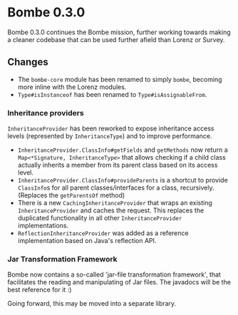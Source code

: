 Bombe 0.3.0
===========

Bombe 0.3.0 continues the Bombe mission, further working towards making a cleaner codebase
that can be used further afield than Lorenz or Survey.

## Changes

- The `bombe-core` module has been renamed to simply `bombe`, becoming more inline with the
  Lorenz modules.
- `Type#isInstanceof` has been renamed to `Type#isAssignableFrom`.

### Inheritance providers

`InheritanceProvider` has been reworked to expose inheritance access levels (represented
by `InheritanceType`) and to improve performance.

- `InheritanceProvider.ClassInfo#getFields` and `getMethods` now return a
  `Map<*Signature, InheritanceType>` that allows checking if a child class actually inherits
  a member from its parent class based on its access level.
- `InheritanceProvider.ClassInfo#provideParents` is a shortcut to provide `ClassInfo`s for all
  parent classes/interfaces for a class, recursively. (Replaces the `getParentsOf` method)
- There is a new `CachingInheritanceProvider` that wraps an existing `InheritanceProvider` and
  caches the request. This replaces the duplicated functionality in all other
  `InheritanceProvider` implementations.
- `ReflectionInheritanceProvider` was added as a reference implementation based on Java's
  reflection API.
  
### Jar Transformation Framework

Bombe now contains a so-called 'jar-file transformation framework', that facilitates the
reading and manipulating of Jar files. The javadocs will be the best reference for it :)

Going forward, this may be moved into a separate library.
